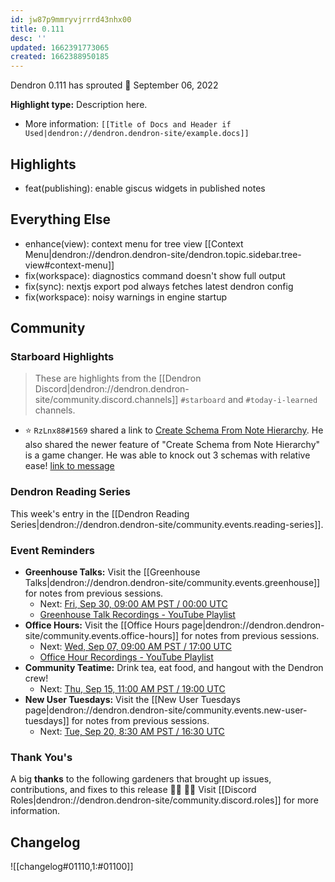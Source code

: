 ```yaml
---
id: jw87p9mmryvjrrrd43nhx00
title: 0.111
desc: ''
updated: 1662391773065
created: 1662388950185
---
```


Dendron 0.111 has sprouted  🌱
September 06, 2022

**Highlight type:** Description here.

- More information: `[[Title of Docs and Header if Used|dendron://dendron.dendron-site/example.docs]]`


## Highlights

- feat(publishing): enable giscus widgets in published notes

## Everything Else

- enhance(view): context menu for tree view [[Context Menu|dendron://dendron.dendron-site/dendron.topic.sidebar.tree-view#context-menu]]
- fix(workspace): diagnostics command doesn't show full output
- fix(sync): nextjs export pod always fetches latest dendron config
- fix(workspace): noisy warnings in engine startup


## Community


### Starboard Highlights
<!-- TODO: update links. Delete section is no new items-->
> These are highlights from the [[Dendron Discord|dendron://dendron.dendron-site/community.discord.channels]] `#starboard` and `#today-i-learned` channels.

- ⭐ `RzLnx88#1569` shared a link to [Create Schema From Note Hierarchy](https://wiki.dendron.so/notes/gHERCRoEXzASfXorBgZN0/). He also shared the newer feature of "Create Schema from Note Hierarchy" is a game changer. He was able to knock out 3 schemas with relative ease! [link to message](https://discord.com/channels/717965437182410783/749357067843666032/1015328287179931698)


### Dendron Reading Series

This week's entry in the [[Dendron Reading Series|dendron://dendron.dendron-site/community.events.reading-series]].

### Event Reminders

- **Greenhouse Talks:** Visit the [[Greenhouse Talks|dendron://dendron.dendron-site/community.events.greenhouse]] for notes from previous sessions.
    - Next: [Fri, Sep 30, 09:00 AM PST / 00:00 UTC](https://link.dendron.so/luma)
    - [Greenhouse Talk Recordings - YouTube Playlist](https://link.dendron.so/greenhouse)
- **Office Hours:** Visit the [[Office Hours page|dendron://dendron.dendron-site/community.events.office-hours]] for notes from previous sessions.
    - Next: [Wed, Sep 07, 09:00 AM PST / 17:00 UTC](https://link.dendron.so/luma)
    - [Office Hour Recordings - YouTube Playlist](https://link.dendron.so/6yPa)
- **Community Teatime:** Drink tea, eat food, and hangout with the Dendron crew!
    - Next: [Thu, Sep 15, 11:00 AM PST / 19:00 UTC](https://link.dendron.so/luma)
- **New User Tuesdays:** Visit the [[New User Tuesdays page|dendron://dendron.dendron-site/community.events.new-user-tuesdays]] for notes from previous sessions.
    - Next: [Tue, Sep 20, 8:30 AM PST / 16:30 UTC](https://link.dendron.so/luma)

### Thank You's

A big **thanks** to the following gardeners that brought up issues, contributions, and fixes to this release :man_farmer: :woman_farmer: 
Visit [[Discord Roles|dendron://dendron.dendron-site/community.discord.roles]] for more information.

## Changelog
![[changelog#01110,1:#01100]]

